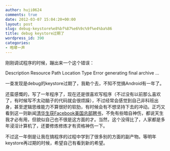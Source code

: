 ```yaml
---
author: huji0624
comments: true
date: 2012-03-07 15:04:20+00:00
layout: post
slug: debug-keystore%e8%bf%87%e6%9c%9f%e4%ba%86
title: debug keystore过期了
wordpress_id: 390
categories:
- 咆哮一声
---
```


刚刚调试程序的时候，蹦出来一个这个错误：

Description Resource Path Location Type Error generating final archive ...

一查发现是debug的keystore过期了，我勒个去，不知不觉搞Android有一年了。

还蛮感慨的，写了一年程序了，现在还是很喜欢写程序（不过没有以前那么喜欢了，有时候写不太动脑子的代码就会很烦躁），不过经常会感觉到自己非科班出身，甚至逻辑思维能力不算很好的软肋，有时候会有不想坚持下去的冲动。正巧又看到这一则新闻[清华生获Facebook美国总部聘书](http://www.techweb.com.cn/internet/2012-03-07/1163014.shtml)，不免有些暗自神伤，都说天生我才必有用，但貌似自己也不很是这方面的才。当然，这个没得比了，人家都是多年浸淫计算机了，还要修炼修炼才有资格神伤一下。

不过这一年倒是让我在搞程序的过程中学到了很多别的方面的副产物。等明年keystore再过期的时候，希望自己有看到新的希望。
